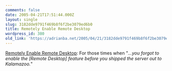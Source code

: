 ```yaml
---
comments: false
date: 2005-04-21T17:51:44.000Z
layout: single
slug: 3182dde9791f469b8f6f2be3079ed6b0
title: Remotely Enable Remote Desktop
wordpress_id: 380
old_link: 'https://adrianba.net/2005/04/21/3182dde9791f469b8f6f2be3079ed6b0/'
---
```

[
Remotely Enable Remote Desktop](http://www.windowsdevcenter.com/pub/a/windows/2004/05/04/serverhacks_remote.html): For those times when
"_...you forgot to enable the [Remote Desktop] feature before
you shipped the server out to Kalamazoo._"
